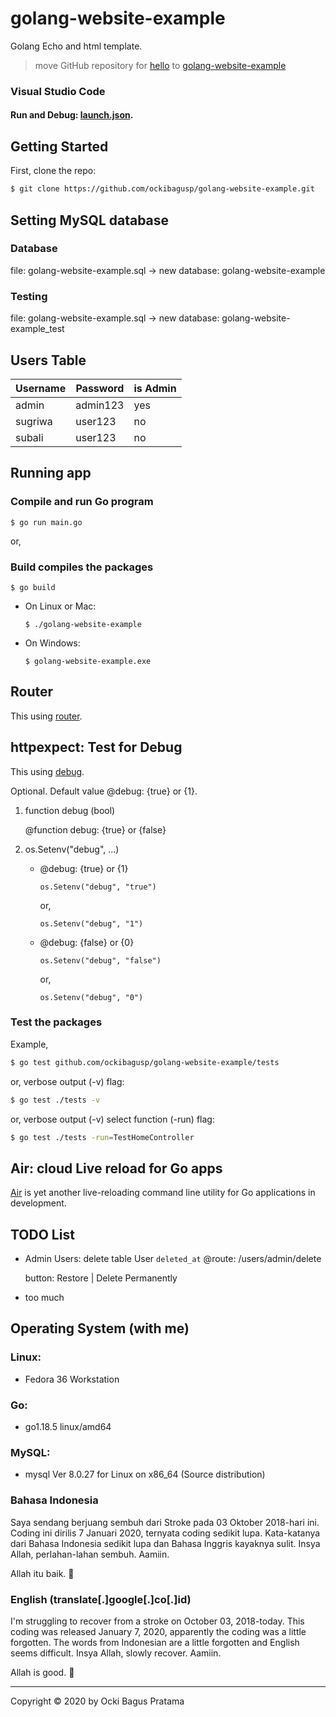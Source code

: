 # golang-website-example
Golang Echo and html template. 

> move GitHub repository for [hello](https://github.com/ockibagusp/hello) to [golang-website-example](#)



### Visual Studio Code

#### Run and Debug: [launch.json](https://github.com/ockibagusp/golang-website-example/blob/master/.vscode/launch.json).


## Getting Started
First, clone the repo:
```bash
$ git clone https://github.com/ockibagusp/golang-website-example.git
```

## Setting MySQL database

### Database 
file: golang-website-example.sql -> new database: golang-website-example

### Testing
file: golang-website-example.sql -> new database: golang-website-example_test

## Users Table

| Username | Password | is Admin |
| --- | --- | --- |
| admin | admin123 | yes |
| sugriwa | user123 | no |
| subali | user123 | no |


## Running app

### Compile and run Go program
```
$ go run main.go
```

or,

### Build compiles the packages

```
$ go build
```

- On Linux or Mac:

    ```
    $ ./golang-website-example
    ```

- On  Windows:

    ```
    $ golang-website-example.exe
    ```


## Router
This using [router](https://github.com/ockibagusp/golang-website-example/blob/master/router/router.go).


## httpexpect: Test for Debug
This using [debug](https://github.com/ockibagusp/golang-website-example/blob/master/tests/main_test.go).

Optional. Default value @debug: {true} or {1}.

1. function debug (bool)

    @function debug: {true} or {false}

2. os.Setenv("debug", ...)

    - @debug: {true} or {1}

        ```
        os.Setenv("debug", "true") 
        ```
        or,
        ```
        os.Setenv("debug", "1")
        ```

    - @debug: {false} or {0}
        ```
        os.Setenv("debug", "false") 
        ```
        or,
        ```
        os.Setenv("debug", "0")
        ```

### Test the packages

Example,

```bash
$ go test github.com/ockibagusp/golang-website-example/tests 
```

or, verbose output (-v) flag:

```bash
$ go test ./tests -v
```

or, verbose output (-v) select function (-run) flag:

```bash
$ go test ./tests -run=TestHomeController
```

## Air: cloud Live reload for Go apps
[Air](https://github.com/cosmtrek/air) is yet another live-reloading command line utility for Go applications in development.


## TODO List
- Admin Users: delete table User `deleted_at` @route: /users/admin/delete

    button:
    Restore | Delete Permanently

- too much

## Operating System (with me)
### Linux:
- Fedora 36 Workstation

### Go: 
- go1.18.5 linux/amd64

### MySQL: 
- mysql  Ver 8.0.27 for Linux on x86_64 (Source distribution)


### Bahasa Indonesia
Saya sendang berjuang sembuh dari Stroke pada 03 Oktober 2018-hari ini. Coding ini dirilis 7 Januari 2020, ternyata coding sedikit lupa. Kata-katanya dari Bahasa Indonesia sedikit lupa dan Bahasa Inggris kayaknya sulit. Insya Allah, perlahan-lahan sembuh. Aamiin.

Allah itu baik. 🙂

### English (translate[.]google[.]co[.]id)
I'm struggling to recover from a stroke on October 03, 2018-today. This coding was released January 7, 2020, apparently the coding was a little forgotten. The words from Indonesian are a little forgotten and English seems difficult. Insya Allah, slowly recover. Aamiin.

Allah is good. 🙂

---

Copyright © 2020 by Ocki Bagus Pratama
